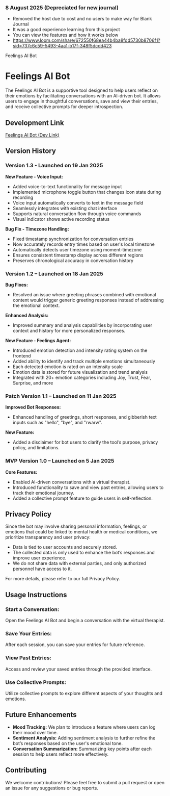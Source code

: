 ### 8 August 2025 (Depreciated for new journal)
- Removed the host due to cost and no users to make way for Blank Journal 
- It was a good experience learning from this project
- You can view the features and how it works below 
- https://www.loom.com/share/672550f68ea44b4ba8fdd5730b8706f1?sid=737c6c59-5493-4aa1-b17f-348f5dcdd423


Feelings AI Bot
# Feelings AI Bot

The Feelings AI Bot is a supportive tool designed to help users reflect on their emotions by facilitating conversations with an AI-driven bot. It allows users to engage in thoughtful conversations, save and view their entries, and receive collective prompts for deeper introspection.

## Development Link
[Feelings AI Bot (Dev Link)](#https://build-with-ai-hackaton-fe.vercel.app/)

## Version History

### Version 1.3 - Launched on 19 Jan 2025

**New Feature - Voice Input:**
- Added voice-to-text functionality for message input
- Implemented microphone toggle button that changes icon state during recording
- Voice input automatically converts to text in the message field
- Seamlessly integrates with existing chat interface
- Supports natural conversation flow through voice commands
- Visual indicator shows active recording status

**Bug Fix - Timezone Handling:**
- Fixed timestamp synchronization for conversation entries
- Now accurately records entry times based on user's local timezone
- Automatically detects user timezone using moment-timezone
- Ensures consistent timestamp display across different regions
- Preserves chronological accuracy in conversation history


### Version 1.2 – Launched on 18 Jan 2025

**Bug Fixes:**
- Resolved an issue where greeting phrases combined with emotional content would trigger generic greeting responses instead of addressing the emotional context.

**Enhanced Analysis:**
- Improved summary and analysis capabilities by incorporating user context and history for more personalized responses.

**New Feature - Feelings Agent:**
- Introduced emotion detection and intensity rating system on the frontend
- Added ability to identify and track multiple emotions simultaneously
- Each detected emotion is rated on an intensity scale
- Emotion data is stored for future visualization and trend analysis
- Integrated with 20+ emotion categories including Joy, Trust, Fear, Surprise, and more


### Patch Version 1.1 – Launched on 11 Jan 2025
**Improved Bot Responses:**
- Enhanced handling of greetings, short responses, and gibberish text inputs such as "hello", "bye", and "rwarw".

**New Feature:**
- Added a disclaimer for bot users to clarify the tool’s purpose, privacy policy, and limitations.

### MVP Version 1.0 – Launched on 5 Jan 2025
**Core Features:**
- Enabled AI-driven conversations with a virtual therapist.
- Introduced functionality to save and view past entries, allowing users to track their emotional journey.
- Added a collective prompt feature to guide users in self-reflection.

## Privacy Policy
Since the bot may involve sharing personal information, feelings, or emotions that could be linked to mental health or medical conditions, we prioritize transparency and user privacy:

- Data is tied to user accounts and securely stored.
- The collected data is only used to enhance the bot’s responses and improve user experience.
- We do not share data with external parties, and only authorized personnel have access to it.

For more details, please refer to our full Privacy Policy.

## Usage Instructions

### Start a Conversation:
Open the Feelings AI Bot and begin a conversation with the virtual therapist.

### Save Your Entries:
After each session, you can save your entries for future reference.

### View Past Entries:
Access and review your saved entries through the provided interface.

### Use Collective Prompts:
Utilize collective prompts to explore different aspects of your thoughts and emotions.

## Future Enhancements

- **Mood Tracking:** We plan to introduce a feature where users can log their mood over time.
- **Sentiment Analysis:** Adding sentiment analysis to further refine the bot’s responses based on the user's emotional tone.
- **Conversation Summarization:** Summarizing key points after each session to help users reflect more effectively.

## Contributing
We welcome contributions! Please feel free to submit a pull request or open an issue for any suggestions or bug reports.

